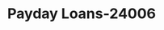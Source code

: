 ---
f_zip-code: 96720
f_state-code: HI
title: Payday Loans-24006
f_phone: 808-933-4700
f_city-only: Hilo
f_address: 200 Kanoelehua Avenue Hilo
f_location-unique-id: '24006'
slug: payday-loans-24006
updated-on: '2024-05-30T13:46:58.046Z'
created-on: '2024-05-30T13:36:59.803Z'
published-on: '2024-05-30T13:54:32.469Z'
f_city-state: cms/city/hilo-hi.md
f_company: cms/company/payday-loans.md
f_state: cms/state/hawaii.md
layout: '[payday-loan].html'
tags: payday-loan
---